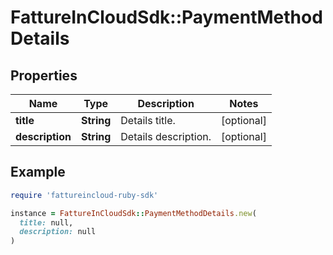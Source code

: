 # FattureInCloudSdk::PaymentMethodDetails

## Properties

| Name | Type | Description | Notes |
| ---- | ---- | ----------- | ----- |
| **title** | **String** | Details title. | [optional] |
| **description** | **String** | Details description. | [optional] |

## Example

```ruby
require 'fattureincloud-ruby-sdk'

instance = FattureInCloudSdk::PaymentMethodDetails.new(
  title: null,
  description: null
)
```

